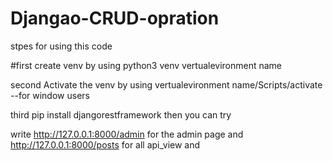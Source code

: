# Djangao-CRUD-opration

stpes for using this code

#first create venv by using python3 venv vertualevironment name

 second Activate the venv by using vertualevironment name/Scripts/activate --for window users

 third pip install djangorestframework then you can try

write http://127.0.0.1:8000/admin for the admin page and
http://127.0.0.1:8000/posts for all api_view and
